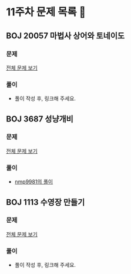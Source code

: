 # 11주차 문제 목록 📝

## BOJ 20057 마법사 상어와 토네이도
### 문제
[전체 문제 보기](https://www.acmicpc.net/problem/20057)
### 풀이
- 풀이 작성 후, 링크해 주세요.  

## BOJ 3687 성냥개비
### 문제
[전체 문제 보기](https://www.acmicpc.net/problem/3687)
### 풀이
- [nmp9981의 풀이](https://blog.naver.com/tybnasgo/222623232538)

## BOJ 1113 수영장 만들기
### 문제
[전체 문제 보기](https://www.acmicpc.net/problem/1113)
### 풀이
- 풀이 작성 후, 링크해 주세요.  

